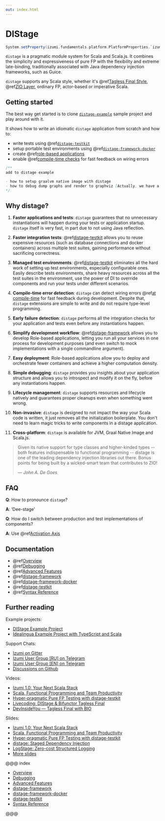 ```yaml
---
out: index.html
---
```


# DIStage

```scala mdoc:reset:invisible:to-string
System.setProperty(izumi.fundamentals.platform.PlatformProperties.`izumi.app.disable-terminal-colors`.name, "true")
```

`distage` is a pragmatic module system for Scala and Scala.js. It combines the simplicity and expressiveness of pure FP with the flexibility and extreme late-binding, traditionally associated with Java dependency injection frameworks, such as Guice.

`distage` supports any Scala style, whether it's @ref[Tagless Final Style](basics.md#tagless-final-style), @ref[ZIO Layer](basics.md#zio-environment-bindings), ordinary FP, actor-based or imperative Scala.

## Getting started

The best way get started is to clone [`distage-example`](https://github.com/7mind/distage-example) sample project and play around with it.

It shows how to write an idiomatic `distage` application from scratch and how to:

- write tests using @ref[`distage-testkit`](distage-testkit.md)
- setup portable test environments using @ref[`distage-framework-docker`](distage-framework-docker.md)
- create @ref[role-based applications](distage-framework.md#roles)
- enable @ref[compile-time checks](distage-framework.md#compile-time-checks) for fast feedback on wiring errors

```scala mdoc:invisible
/**
add to distage-example

- how to setup graalvm native image with distage
- how to debug dump graphs and render to graphviz [Actually, we have a GUI component now, can we show em there???]
*/
```

## Why distage?

1. **Faster applications and tests**:
    `distage` guarantees that no unnecessary instantiations will happen during your tests or application startup. `distage` itself is very fast, in part due to not using Java reflection.

2. **Faster integration tests**:
    @ref[distage-testkit](distage-testkit.md) allows you to reuse expensive resources (such as database connections and docker containers)
    across multiple test suites, gaining performance without sacrificing correctness.

3. **Managed test environments**:
    @ref[distage-testkit](distage-testkit.md) eliminates all the hard work of setting up test environments, especially configurable ones. Easily describe tests environments, share heavy resources across all the test suites in the environment, use the power of DI to override components and run your tests under different scenarios.

4. **Compile-time error detection**:
    `distage` can detect wiring errors @ref[at compile-time](distage-framework.md#compile-time-checks) for fast feedback during development.
    Despite that, `distage` extensions are simple to write and do not require type-level programming.

5. **Early failure detection**:
    `distage` performs all the integration checks for your application and tests even before any instantiations happen.

6. **Simplify development workflow**:
    @ref[distage-framework](distage-framework.md) allows you to develop Role-based applications, letting you run all your services in one process for development purposes (and even switch to mock implementations with a single commandline argument).

7. **Easy deployment**:
    Role-based applications allow you to deploy and orchestrate fewer containers and achieve a higher computation density.

8. **Simple debugging**:
    `distage` provides you insights about your application structure and allows you to introspect and modify it on the fly, before any instantiations happen.

9. **Lifecycle management**:
    `distage` supports resources and lifecycle natively and guarantees proper cleanups even when something went wrong.

10. **Non-invasive**:
    `distage` is designed to not impact the way your Scala code is written, it just removes all the initialization boilerplate.
      You don't need to learn magic tricks to write components in a distage application.

11. **Cross-platform**:
    `distage` is available for JVM, Graal Native Image and Scala.js.

> Given its native support for type classes and higher-kinded types -- both features indispensable to functional programming -- distage is one of the leading dependency injection libraries out there. Bonus points for being built by a wicked-smart team that contributes to ZIO!
>
> — *John A. De Goes*

## FAQ

**Q**: How to pronounce `distage`?

**A**: 'Dee-stage'

**Q**: How do I switch between production and test implementations of components?

**A**: Use @ref[Activation Axis](basics.md#activation-axis)

## Documentation

- @ref[Overview](basics.md)
- @ref[Debugging](debugging.md)
- @ref[Advanced Features](advanced-features.md)
- @ref[distage-framework](distage-framework.md)
- @ref[distage-framework-docker](distage-framework-docker.md)
- @ref[distage-testkit](distage-testkit.md)
- @ref[Syntax Reference](reference.md)

## Further reading

Example projects:

* [DIStage Example Project](https://github.com/7mind/distage-example)
* [Idealingua Example Project with TypeScript and Scala](https://github.com/7mind/idealingua-example)

Support Chats:

* [Izumi on Gitter](https://gitter.im/7mind/izumi)
* [Izumi User Group [RU] on Telegram](https://t.me/scala_any/708)
* [Izumi User Group [EN] on Telegram](https://t.me/izumi_en)
* [Discussions on Github](https://github.com/7mind/izumi/discussions)

Videos:

* [Izumi 1.0: Your Next Scala Stack](https://www.youtube.com/watch?v=o65sKWnFyk0)
* [Scala, Functional Programming and Team Productivity](https://www.youtube.com/watch?v=QbdeVoL4hBk)
* [Hyper-pragmatic Pure FP Testing with distage-testkit](https://www.youtube.com/watch?v=CzpvjkUukAs)
* [Livecoding: DIStage & Bifunctor Tagless Final](https://www.youtube.com/watch?v=C0srg5T0E4o&t=4971)
* [DevInsideYou — Tagless Final with BIO](https://www.youtube.com/watch?v=ZdGK1uedAE0&t=580s)

Slides:

* [Izumi 1.0: Your Next Scala Stack](https://www.slideshare.net/7mind/izumi-10-your-next-scala-stack)
* [Scala, Functional Programming and Team Productivity](https://www.slideshare.net/7mind/scala-functional-programming-and-team-productivity)
* [Hyper-pragmatic Pure FP Testing with distage-testkit](https://www.slideshare.net/7mind/hyperpragmatic-pure-fp-testing-with-distagetestkit)
* [distage: Staged Dependency Injection](https://www.slideshare.net/7mind/scalaua-distage-staged-dependency-injection)
* [LogStage: Zero-cost Structured Logging](https://www.slideshare.net/7mind/logstage-zerocosttructuredlogging)
* [More slides](https://github.com/7mind/slides)

@@@ index

* [Overview](basics.md)
* [Debugging](debugging.md)
* [Advanced Features](advanced-features.md)
* [distage-framework](distage-framework.md)
* [distage-framework-docker](distage-framework-docker.md)
* [distage-testkit](distage-testkit.md)
* [Syntax Reference](reference.md)

@@@
